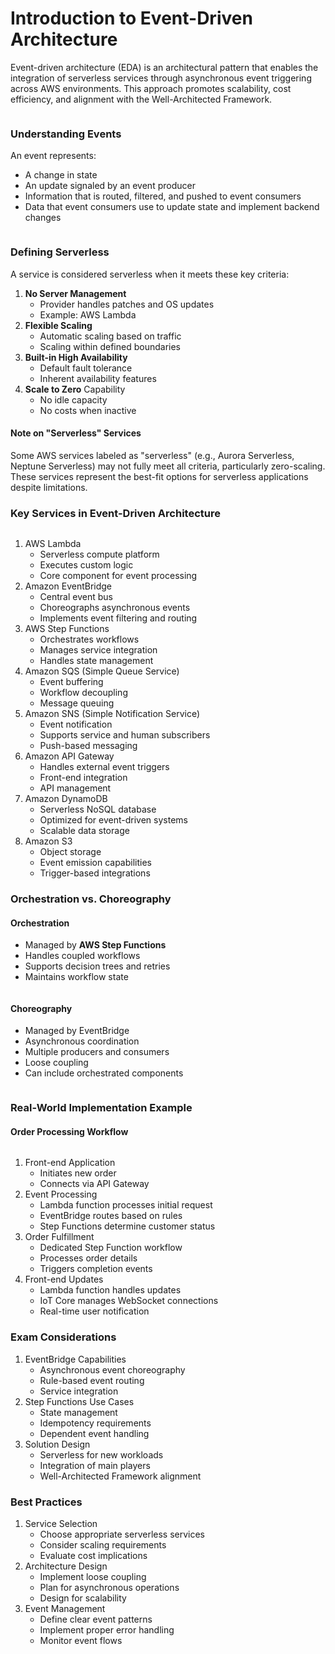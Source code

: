 # Introduction to Event-Driven Architecture

Event-driven architecture (EDA) is an architectural pattern that enables the integration of serverless services through asynchronous event triggering across AWS environments. This approach promotes scalability, cost efficiency, and alignment with the Well-Architected Framework.

<figure><img src="../../../../.gitbook/assets/image (38) (1).png" alt=""><figcaption></figcaption></figure>

### Understanding Events

An event represents:

* A change in state
* An update signaled by an event producer
* Information that is routed, filtered, and pushed to event consumers
* Data that event consumers use to update state and implement backend changes

<figure><img src="../../../../.gitbook/assets/image (31) (1).png" alt=""><figcaption></figcaption></figure>

### Defining Serverless

A service is considered serverless when it meets these key criteria:

1. **No Server Management**
   * Provider handles patches and OS updates
   * Example: AWS Lambda
2. **Flexible Scaling**
   * Automatic scaling based on traffic
   * Scaling within defined boundaries
3. **Built-in High Availability**
   * Default fault tolerance
   * Inherent availability features
4. **Scale to Zero** Capability
   * No idle capacity
   * No costs when inactive

#### Note on "Serverless" Services

Some AWS services labeled as "serverless" (e.g., Aurora Serverless, Neptune Serverless) may not fully meet all criteria, particularly zero-scaling. These services represent the best-fit options for serverless applications despite limitations.

### Key Services in Event-Driven Architecture

<figure><img src="../../../../.gitbook/assets/image (32) (1).png" alt=""><figcaption></figcaption></figure>

1. AWS Lambda
   * Serverless compute platform
   * Executes custom logic
   * Core component for event processing
2. Amazon EventBridge
   * Central event bus
   * Choreographs asynchronous events
   * Implements event filtering and routing
3. AWS Step Functions
   * Orchestrates workflows
   * Manages service integration
   * Handles state management
4. Amazon SQS (Simple Queue Service)
   * Event buffering
   * Workflow decoupling
   * Message queuing
5. Amazon SNS (Simple Notification Service)
   * Event notification
   * Supports service and human subscribers
   * Push-based messaging
6. Amazon API Gateway
   * Handles external event triggers
   * Front-end integration
   * API management
7. Amazon DynamoDB
   * Serverless NoSQL database
   * Optimized for event-driven systems
   * Scalable data storage
8. Amazon S3
   * Object storage
   * Event emission capabilities
   * Trigger-based integrations

### Orchestration vs. Choreography

#### Orchestration

* Managed by **AWS Step Functions**
* Handles coupled workflows
* Supports decision trees and retries
* Maintains workflow state

<figure><img src="../../../../.gitbook/assets/image (35) (1).png" alt=""><figcaption></figcaption></figure>

#### Choreography

* Managed by EventBridge
* Asynchronous coordination
* Multiple producers and consumers
* Loose coupling
* Can include orchestrated components

<figure><img src="../../../../.gitbook/assets/image (33) (1).png" alt=""><figcaption></figcaption></figure>

### Real-World Implementation Example

#### Order Processing Workflow

<figure><img src="../../../../.gitbook/assets/image (37) (1).png" alt=""><figcaption></figcaption></figure>

1. Front-end Application
   * Initiates new order
   * Connects via API Gateway
2. Event Processing
   * Lambda function processes initial request
   * EventBridge routes based on rules
   * Step Functions determine customer status
3. Order Fulfillment
   * Dedicated Step Function workflow
   * Processes order details
   * Triggers completion events
4. Front-end Updates
   * Lambda function handles updates
   * IoT Core manages WebSocket connections
   * Real-time user notification

### Exam Considerations

1. EventBridge Capabilities
   * Asynchronous event choreography
   * Rule-based event routing
   * Service integration
2. Step Functions Use Cases
   * State management
   * Idempotency requirements
   * Dependent event handling
3. Solution Design
   * Serverless for new workloads
   * Integration of main players
   * Well-Architected Framework alignment

### Best Practices

1. Service Selection
   * Choose appropriate serverless services
   * Consider scaling requirements
   * Evaluate cost implications
2. Architecture Design
   * Implement loose coupling
   * Plan for asynchronous operations
   * Design for scalability
3. Event Management
   * Define clear event patterns
   * Implement proper error handling
   * Monitor event flows
